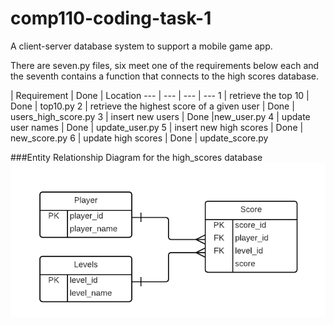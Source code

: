 # comp110-coding-task-1
A client-server database system to support a mobile game app.  
  
There are seven.py files, six meet one of the requirements below each and the seventh contains a function that connects to the high scores database.  


 | Requirement | Done | Location
--- | --- | --- | ---
1 | retrieve the top 10 | Done | top10.py
2 | retrieve the highest score of a given user | Done | users_high_score.py
3 | insert new users | Done |new_user.py
4 | update user names | Done | update_user.py
5 | insert new high scores | Done | new_score.py
6 | update high scores | Done | update_score.py

###Entity Relationship Diagram for the high_scores database
![ERD](https://raw.githubusercontent.com/MaddieK19/comp110-worksheets/master/Worksheet%203/COMP110%20ERD%20-%20Standard.png)



